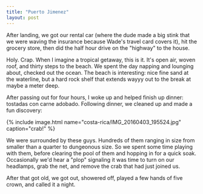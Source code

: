 ```yaml
---
title: "Puerto Jimenez"
layout: post
---
```


After landing, we got our rental car (where the dude made a big stink that we were waving the insurance because Wade's travel card covers it), hit the grocery store, then did the half hour drive on the "highway" to the house.

Holy. Crap. When I imagine a tropical getaway, this is it. It's open air, woven roof, and thirty steps to the beach. We spent the day napping and lounging about, checked out the ocean. The beach is interesting: nice fine sand at the waterline, but a hard rock shelf that extends wayyy out to the break at maybe a meter deep.

After passing out for four hours, I woke up and helped finish up dinner: tostadas con carne adobado. Following dinner, we cleaned up and made a fun discovery:

{% include image.html name="costa-rica/IMG_20160403_195524.jpg" caption="crab!" %}

We were surrounded by these guys. Hundreds of them ranging in size from smaller than a quarter to dungeonous size. So we spent some time playing with them, before clearing the pool of them and hopping in for a quick soak. Occasionally we'd hear a "plop" signaling it was time to turn on our headlamps, grab the net, and remove the crab that had just joined us.

After that got old, we got out, showered off, played a few hands of five crown, and called it a night.

